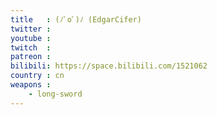 ```yaml
---
title   : (ﾉﾟοﾟ)ﾉ (EdgarCifer)
twitter :
youtube :
twitch  :
patreon :
bilibili: https://space.bilibili.com/1521062
country : cn
weapons :
    - long-sword
---
```


